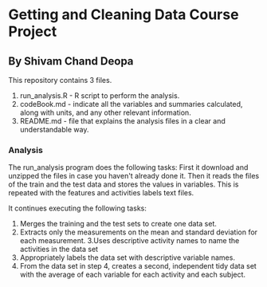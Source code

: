 # Getting and Cleaning Data Course Project
## By Shivam Chand Deopa

This repository contains 3 files.

1. run_analysis.R - R script to perform the analysis.
2. codeBook.md - indicate all the variables and summaries calculated, along with units, and any other relevant information.
3. README.md - file that explains the analysis files in a clear and understandable way.

### Analysis
The run_analysis program does the following tasks:
First it download and unzipped the files in case you haven't already done it.
Then it reads the files of the train and the test data and stores the values in variables. This is repeated with the features and activities labels text files.

It continues executing the following tasks:

1. Merges the training and the test sets to create one data set.
2. Extracts only the measurements on the mean and standard deviation for each measurement.
3.Uses descriptive activity names to name the activities in the data set
4. Appropriately labels the data set with descriptive variable names.
5. From the data set in step 4, creates a second, independent tidy data set with the average of each variable for each activity and each subject.
